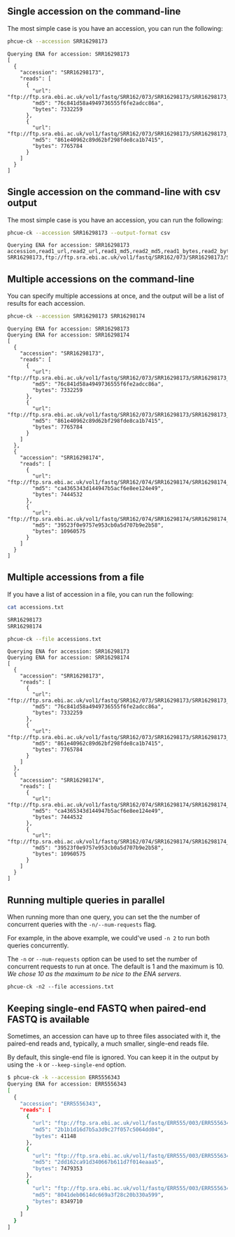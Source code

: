 ## Single accession on the command-line

The most simple case is you have an accession, you can run the following:

```bash
phcue-ck --accession SRR16298173
```

```
Querying ENA for accession: SRR16298173
[
  {
    "accession": "SRR16298173",
    "reads": [
      {
        "url": "ftp://ftp.sra.ebi.ac.uk/vol1/fastq/SRR162/073/SRR16298173/SRR16298173_1.fastq.gz",
        "md5": "76c841d58a4949736555f6fe2adcc86a",
        "bytes": 7332259
      },
      {
        "url": "ftp://ftp.sra.ebi.ac.uk/vol1/fastq/SRR162/073/SRR16298173/SRR16298173_2.fastq.gz",
        "md5": "861e40962c89d62bf298fde8ca1b7415",
        "bytes": 7765784
      }
    ]
  }
]

```

## Single accession on the command-line with csv output

The most simple case is you have an accession, you can run the following:

```bash
phcue-ck --accession SRR16298173 --output-format csv
```

```
Querying ENA for accession: SRR16298173
accession,read1_url,read2_url,read1_md5,read2_md5,read1_bytes,read2_bytes
SRR16298173,ftp://ftp.sra.ebi.ac.uk/vol1/fastq/SRR162/073/SRR16298173/SRR16298173_1.fastq.gz,ftp://ftp.sra.ebi.ac.uk/vol1/fastq/SRR162/073/SRR16298173/SRR16298173_2.fastq.gz,76c841d58a4949736555f6fe2adcc86a,861e40962c89d62bf298fde8ca1b7415,7332259,7765784

```

## Multiple accessions on the command-line

You can specify multiple accessions at once, and the output will be a list of results for each accession.

```bash
phcue-ck --accession SRR16298173 SRR16298174
```

```
Querying ENA for accession: SRR16298173
Querying ENA for accession: SRR16298174
[
  {
    "accession": "SRR16298173",
    "reads": [
      {
        "url": "ftp://ftp.sra.ebi.ac.uk/vol1/fastq/SRR162/073/SRR16298173/SRR16298173_1.fastq.gz",
        "md5": "76c841d58a4949736555f6fe2adcc86a",
        "bytes": 7332259
      },
      {
        "url": "ftp://ftp.sra.ebi.ac.uk/vol1/fastq/SRR162/073/SRR16298173/SRR16298173_2.fastq.gz",
        "md5": "861e40962c89d62bf298fde8ca1b7415",
        "bytes": 7765784
      }
    ]
  },
  {
    "accession": "SRR16298174",
    "reads": [
      {
        "url": "ftp://ftp.sra.ebi.ac.uk/vol1/fastq/SRR162/074/SRR16298174/SRR16298174_1.fastq.gz",
        "md5": "ca4365343d144947b5acf6e8ee124e49",
        "bytes": 7444532
      },
      {
        "url": "ftp://ftp.sra.ebi.ac.uk/vol1/fastq/SRR162/074/SRR16298174/SRR16298174_2.fastq.gz",
        "md5": "39523f0e9757e953cb0a5d707b9e2b58",
        "bytes": 10960575
      }
    ]
  }
]

```

## Multiple accessions from a file

If you have a list of accession in a file, you can run the following:

```bash
cat accessions.txt
```

```bash
SRR16298173
SRR16298174
```

```bash
phcue-ck --file accessions.txt
```

```
Querying ENA for accession: SRR16298173
Querying ENA for accession: SRR16298174
[
  {
    "accession": "SRR16298173",
    "reads": [
      {
        "url": "ftp://ftp.sra.ebi.ac.uk/vol1/fastq/SRR162/073/SRR16298173/SRR16298173_1.fastq.gz",
        "md5": "76c841d58a4949736555f6fe2adcc86a",
        "bytes": 7332259
      },
      {
        "url": "ftp://ftp.sra.ebi.ac.uk/vol1/fastq/SRR162/073/SRR16298173/SRR16298173_2.fastq.gz",
        "md5": "861e40962c89d62bf298fde8ca1b7415",
        "bytes": 7765784
      }
    ]
  },
  {
    "accession": "SRR16298174",
    "reads": [
      {
        "url": "ftp://ftp.sra.ebi.ac.uk/vol1/fastq/SRR162/074/SRR16298174/SRR16298174_1.fastq.gz",
        "md5": "ca4365343d144947b5acf6e8ee124e49",
        "bytes": 7444532
      },
      {
        "url": "ftp://ftp.sra.ebi.ac.uk/vol1/fastq/SRR162/074/SRR16298174/SRR16298174_2.fastq.gz",
        "md5": "39523f0e9757e953cb0a5d707b9e2b58",
        "bytes": 10960575
      }
    ]
  }
]

```

## Running multiple queries in parallel

When running more than one query, you can set the the number of concurrent queries with the `-n/--num-requests` flag.

For example, in the above example, we could've used `-n 2` to run both queries concurrently.

The `-n` or `--num-requests` option can be used to set the number of concurrent requests to run at once. The default is 1 and the maximum is 10. _We chose 10 as the maximum to be nice to the ENA servers_.

```
phcue-ck -n2 --file accessions.txt
```

## Keeping single-end FASTQ when paired-end FASTQ is available

Sometimes, an accession can have up to three files associated with it, the paired-end reads and, typically, a much smaller, single-end reads file.

By default, this single-end file is ignored. You can keep it in the output by using the `-k` or `--keep-single-end` option.

```bash
$ phcue-ck -k --accession ERR5556343
Querying ENA for accession: ERR5556343
[
  {
    "accession": "ERR5556343",
    "reads": [
      {
        "url": "ftp://ftp.sra.ebi.ac.uk/vol1/fastq/ERR555/003/ERR5556343/ERR5556343.fastq.gz",
        "md5": "2b1b1d16d7b5a3d9c27f057c5064dd04",
        "bytes": 41148
      },
      {
        "url": "ftp://ftp.sra.ebi.ac.uk/vol1/fastq/ERR555/003/ERR5556343/ERR5556343_1.fastq.gz",
        "md5": "2dd162ca91d340667b611d7f014eaaa5",
        "bytes": 7479353
      },
      {
        "url": "ftp://ftp.sra.ebi.ac.uk/vol1/fastq/ERR555/003/ERR5556343/ERR5556343_2.fastq.gz",
        "md5": "8041deb0614dc669a3f28c20b330a599",
        "bytes": 8349710
      }
    ]
  }
]

```
